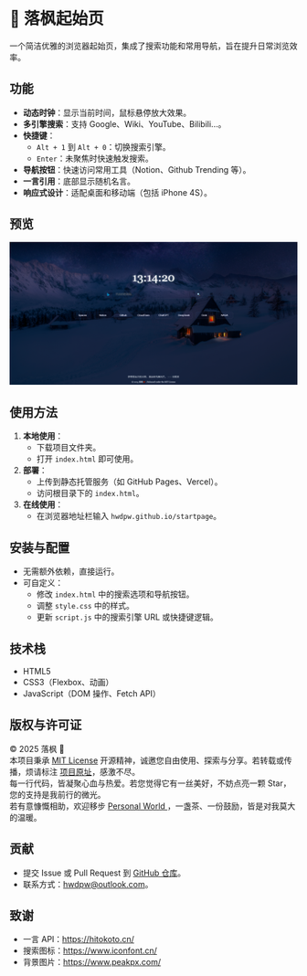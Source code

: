 # 🍁 落枫起始页

一个简洁优雅的浏览器起始页，集成了搜索功能和常用导航，旨在提升日常浏览效率。

## 功能

- **动态时钟**：显示当前时间，鼠标悬停放大效果。
- **多引擎搜索**：支持 Google、Wiki、YouTube、Bilibili...。
- **快捷键**：
  - `Alt + 1` 到 `Alt + 0`：切换搜索引擎。
  - `Enter`：未聚焦时快速触发搜索。
- **导航按钮**：快速访问常用工具（Notion、Github Trending 等）。
- **一言引用**：底部显示随机名言。
- **响应式设计**：适配桌面和移动端（包括 iPhone 4S）。

## 预览

![截图](演示.png)

## 使用方法

1. **本地使用**：
   - 下载项目文件夹。
   - 打开 `index.html` 即可使用。
2. **部署**：
   - 上传到静态托管服务（如 GitHub Pages、Vercel）。
   - 访问根目录下的 `index.html`。
3. **在线使用**：
   - 在浏览器地址栏输入 `hwdpw.github.io/startpage`。

## 安装与配置

- 无需额外依赖，直接运行。
- 可自定义：
  - 修改 `index.html` 中的搜索选项和导航按钮。
  - 调整 `style.css` 中的样式。
  - 更新 `script.js` 中的搜索引擎 URL 或快捷键逻辑。

## 技术栈

- HTML5
- CSS3（Flexbox、动画）
- JavaScript（DOM 操作、Fetch API）

## 版权与许可证

© 2025 落枫 🍁  
本项目秉承 [MIT License](LICENSE) 开源精神，诚邀您自由使用、探索与分享。若转载或传播，烦请标注 [项目原址](https://github.com/hwdpw/startpage)，感激不尽。  
每一行代码，皆凝聚心血与热爱。若您觉得它有一丝美好，不妨点亮一颗 Star，您的支持是我前行的微光。  
若有意慷慨相助，欢迎移步 [Personal World ](https://hwd.pw)，一盏茶、一份鼓励，皆是对我莫大的温暖。

## 贡献

- 提交 Issue 或 Pull Request 到 [GitHub 仓库](https://github.com/hwdpw/startpage)。
- 联系方式：hwdpw@outlook.com。

## 致谢

- 一言 API：https://hitokoto.cn/
- 搜索图标：https://www.iconfont.cn/
- 背景图片：https://www.peakpx.com/
